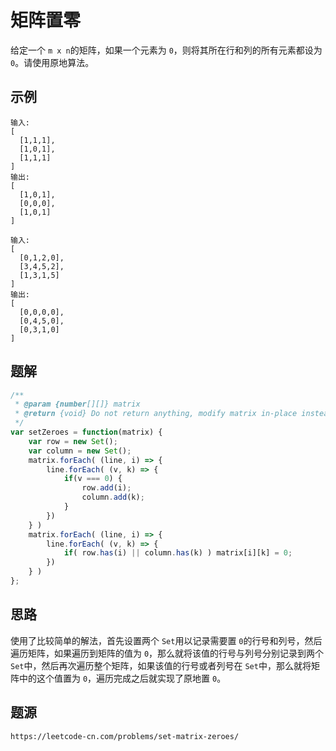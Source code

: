 # 矩阵置零

给定一个 `m x n`的矩阵，如果一个元素为 `0`，则将其所在行和列的所有元素都设为 `0`。请使用原地算法。

## 示例

```
输入: 
[
  [1,1,1],
  [1,0,1],
  [1,1,1]
]
输出: 
[
  [1,0,1],
  [0,0,0],
  [1,0,1]
]
```

```
输入: 
[
  [0,1,2,0],
  [3,4,5,2],
  [1,3,1,5]
]
输出: 
[
  [0,0,0,0],
  [0,4,5,0],
  [0,3,1,0]
]

```

## 题解

```javascript
/**
 * @param {number[][]} matrix
 * @return {void} Do not return anything, modify matrix in-place instead.
 */
var setZeroes = function(matrix) {
    var row = new Set();
    var column = new Set();
    matrix.forEach( (line, i) => {
        line.forEach( (v, k) => {
            if(v === 0) {
                row.add(i);
                column.add(k);
            }
        })
    } )
    matrix.forEach( (line, i) => {
        line.forEach( (v, k) => {
            if( row.has(i) || column.has(k) ) matrix[i][k] = 0;
        })
    } )
};
```

## 思路

使用了比较简单的解法，首先设置两个 `Set`用以记录需要置 `0`的行号和列号，然后遍历矩阵，如果遍历到矩阵的值为 `0`，那么就将该值的行号与列号分别记录到两个 `Set`中，然后再次遍历整个矩阵，如果该值的行号或者列号在 `Set`中，那么就将矩阵中的这个值置为 `0`，遍历完成之后就实现了原地置 `0`。

## 题源

```
https://leetcode-cn.com/problems/set-matrix-zeroes/
```
